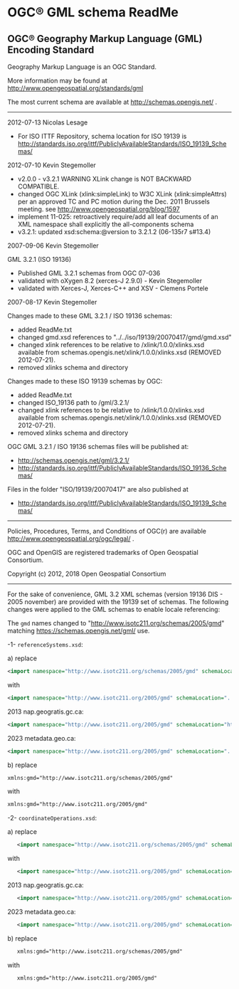 # OGC® GML schema ReadMe

## OGC® Geography Markup Language (GML) Encoding Standard

Geography Markup Language is an OGC Standard.

More information may be found at
http://www.opengeospatial.org/standards/gml

The most current schema are available at http://schemas.opengis.net/ .

-----------------------------------------------------------------------

2012-07-13  Nicolas Lesage

* For ISO ITTF Repository, schema location for ISO 19139 is
  http://standards.iso.org/ittf/PubliclyAvailableStandards/ISO_19139_Schemas/

2012-07-10  Kevin Stegemoller

* v2.0.0 - v3.2.1 WARNING XLink change is NOT BACKWARD COMPATIBLE.
* changed OGC XLink (xlink:simpleLink) to W3C XLink (xlink:simpleAttrs)
  per an approved TC and PC motion during the Dec. 2011 Brussels meeting.
  see http://www.opengeospatial.org/blog/1597
* implement 11-025: retroactively require/add all leaf documents of an
  XML namespace shall explicitly <include/> the all-components schema
* v3.2.1: updated xsd:schema:@version to 3.2.1.2 (06-135r7 s#13.4)

2007-09-06  Kevin Stegemoller

GML 3.2.1 (ISO 19136)
* Published GML 3.2.1 schemas from OGC 07-036
* validated with oXygen 8.2 (xerces-J 2.9.0) - Kevin Stegemoller
* validated with Xerces-J, Xerces-C++ and XSV - Clemens Portele

2007-08-17  Kevin Stegemoller

Changes made to these GML 3.2.1 / ISO 19136 schemas:
* added ReadMe.txt
* changed gmd.xsd references to "../../iso/19139/20070417/gmd/gmd.xsd"
* changed xlink references to be relative to /xlink/1.0.0/xlinks.xsd
  available from schemas.opengis.net/xlink/1.0.0/xlinks.xsd (REMOVED 2012-07-21).
* removed xlinks schema and directory

Changes made to these ISO 19139 schemas by OGC:
* added ReadMe.txt
* changed ISO_19136 path to /gml/3.2.1/
* changed xlink references to be relative to /xlink/1.0.0/xlinks.xsd
  available from schemas.opengis.net/xlink/1.0.0/xlinks.xsd (REMOVED 2012-07-21).
* removed xlinks schema and directory

OGC GML 3.2.1 / ISO 19136 schemas files will be published at:
- http://schemas.opengis.net/gml/3.2.1/
- http://standards.iso.org/ittf/PubliclyAvailableStandards/ISO_19136_Schemas/

Files in the folder "ISO/19139/20070417" are also published at
- http://standards.iso.org/ittf/PubliclyAvailableStandards/ISO_19139_Schemas/

-----------------------------------------------------------------------

Policies, Procedures, Terms, and Conditions of OGC(r) are available
http://www.opengeospatial.org/ogc/legal/ .

OGC and OpenGIS are registered trademarks of Open Geospatial Consortium.

Copyright (c) 2012, 2018 Open Geospatial Consortium

-----------------------------------------------------------------------

For the sake of convenience, GML 3.2 XML schemas (version 19136 DIS - 2005 november) are provided with the 19139 set of schemas.
The following changes were applied to the GML schemas to enable locale referencing:

The ``gmd`` names changed to "http://www.isotc211.org/schemas/2005/gmd" matching https://schemas.opengis.net/gml/ use.

-1- ``referenceSystems.xsd``:

a) replace

```xml
<import namespace="http://www.isotc211.org/schemas/2005/gmd" schemaLocation="../iso19139/gmd/gmd.xsd"/>
```
with
```xml
<import namespace="http://www.isotc211.org/2005/gmd" schemaLocation="../../iso/19139/20070417/gmd/gmd.xsd"/>
```

2013 nap.geogratis.gc.ca:
```xml
<import namespace="http://www.isotc211.org/2005/gmd" schemaLocation="http://standards.iso.org/ittf/PubliclyAvailableStandards/ISO_19139_Schemas/gmd/gmd.xsd"/>
```
2023 metadata.geo.ca:
```xml
<import namespace="http://www.isotc211.org/2005/gmd" schemaLocation="../../2009/gmd/gmd.xsd"/>
```

b) replace
```xml
xmlns:gmd="http://www.isotc211.org/schemas/2005/gmd"
```

with
```xml
xmlns:gmd="http://www.isotc211.org/2005/gmd"
```

-2- ``coordinateOperations.xsd``:

a) replace
```xml
   <import namespace="http://www.isotc211.org/schemas/2005/gmd" schemaLocation="../iso19139/gmd/gmd.xsd"/>
```
with
```xml
   <import namespace="http://www.isotc211.org/2005/gmd" schemaLocation="../../iso/19139/20070417/gmd/gmd.xsd"/>
```

2013 nap.geogratis.gc.ca:
```xml
   <import namespace="http://www.isotc211.org/2005/gmd" schemaLocation="http://standards.iso.org/ittf/PubliclyAvailableStandards/ISO_19139_Schemas/gmd/gmd.xsd"/>
```

2023 metadata.geo.ca:
```xml
   <import namespace="http://www.isotc211.org/2005/gmd" schemaLocation="../../2009/gmd/gmd.xsd"/>
```

b) replace

```xml
   xmlns:gmd="http://www.isotc211.org/schemas/2005/gmd"
```

with
```xml
   xmlns:gmd="http://www.isotc211.org/2005/gmd"
```
